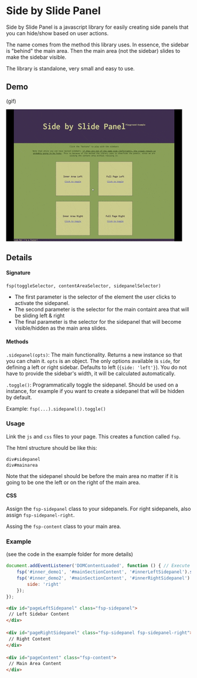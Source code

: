 # Side by Slide Panel

Side by Slide Panel is a javascript library for easily creating side panels that you can hide/show based on user actions.

The name comes from the method this library uses. In essence, the sidebar is "behind" the main area. Then the main area (not the sidebar) slides to make the sidebar visible.
 
The library is standalone, very small and easy to use.

## Demo
(gif)

![demo](https://github.com/kapolos/side-by-slide-panel/raw/gh-pages/images/sidebyslide-demo.gif)

## Details

#### Signature

`fsp(toggleSelector, contentAreaSelector, sidepanelSelector)`

* The first parameter is the selector of the element the user clicks to activate the sidepanel.
* The second parameter is the selector for the main containt area that will be sliding left & right
* The final parameter is the selector for the sidepanel that will become visible/hidden as the main area slides.

#### Methods

`.sidepanel(opts)`: The main functionality. Returns a new instance so that you can chain it. `opts` is an object. The only options available is `side`, for defining a left or right sidebar. Defaults to left (`{side: 'left'}`). You do not have to provide the sidebar's width, it will be calculated automatically.

`.toggle()`: Programmatically toggle the sidepanel. Should be used on a instance, for example if you want to create a sidepanel that will be hidden by default. 

Example: `fsp(...).sidepanel().toggle()`

### Usage

Link the `js` and `css` files to your page. This creates a function called `fsp`.

The html structure should be like this:

```
div#sidepanel
div#mainarea
```

Note that the sidepanel should be before the main area no matter if it is going to be one the left or on the right of the main area.

#### CSS

Assign the `fsp-sidepanel` class to your sidepanels. For right sidepanels, also assign `fsp-sidepanel-right`.

Assing the `fsp-content` class to your main area.

### Example
(see the code in the example folder for more details)

```javascript
document.addEventListener('DOMContentLoaded', function () { // Execute after DOM as loaded
    fsp('#inner_demo1', '#mainSectionContent', '#innerLeftSidepanel').sidepanel({});
    fsp('#inner_demo2', '#mainSectionContent', '#innerRightSidepanel').sidepanel({
        side: 'right'
    });
});
```

```html
<div id="pageLeftSidepanel" class="fsp-sidepanel">
 // Left Sidebar Content
</div>

<div id="pageRightSidepanel" class="fsp-sidepanel fsp-sidepanel-right">
 // Right Content
</div>

<div id="pageContent" class="fsp-content">
 // Main Area Content
</div>
```
